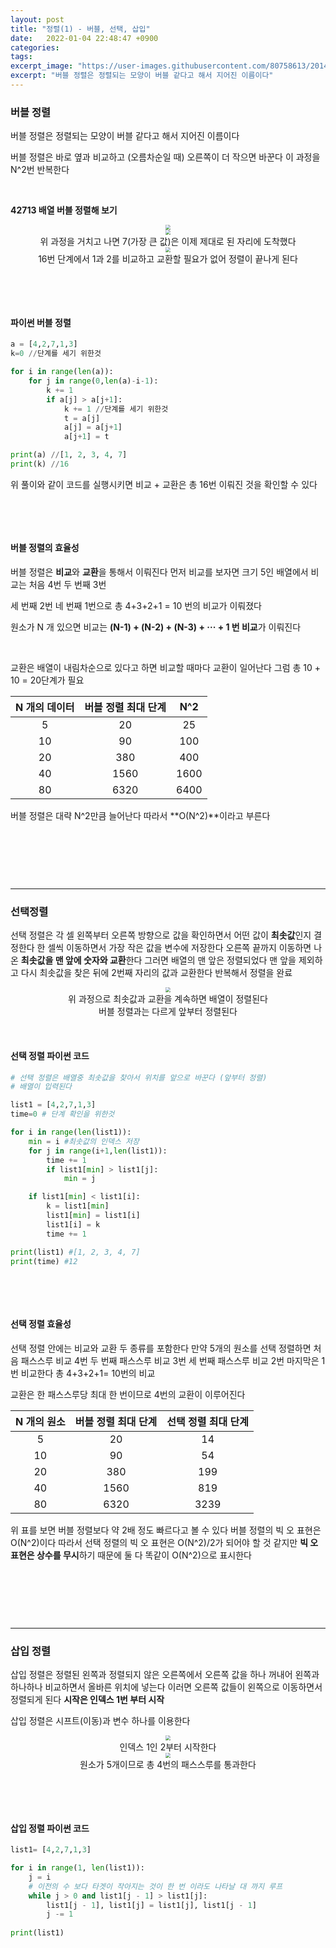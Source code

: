 ```yaml
---
layout: post
title: "정렬(1) - 버블, 선택, 삽입"
date:   2022-01-04 22:48:47 +0900
categories:
tags:
excerpt_image: "https://user-images.githubusercontent.com/80758613/201485522-2d5ca3e3-4cdf-459e-983a-45bb96e5011e.jpg"
excerpt: "버블 정렬은 정렬되는 모양이 버블 같다고 해서 지어진 이름이다"
---
```


### 버블 정렬

버블 정렬은 정렬되는 모양이 버블 같다고 해서 지어진 이름이다

버블 정렬은 바로 옆과 비교하고 (오름차순일 때) 오른쪽이 더 작으면 바꾼다 이 과정을 N^2번 반복한다

&nbsp;

**42713 배열 버블 정렬해 보기**

<center>
<img src="https://user-images.githubusercontent.com/80758613/201485522-2d5ca3e3-4cdf-459e-983a-45bb96e5011e.jpg" style="zoom:50%;">
</center>

<center>
<img src="https://user-images.githubusercontent.com/80758613/201485532-6903cc92-c6f9-47fa-a746-5f72f0c46ace.jpg" style="zoom:50%;">
</center>

<center>위 과정을 거치고 나면 7(가장 큰 값)은 이제 제대로 된 자리에 도착했다</center>

<center>
<img src="https://user-images.githubusercontent.com/80758613/201485586-881ce814-cf42-4e9d-ba4a-641adc005073.jpg" style="zoom:50%;">
</center>

<center>16번 단계에서 1과 2를 비교하고 교환할 필요가 없어 정렬이 끝나게 된다</center>

&nbsp;

&nbsp;

#### 파이썬 버블 정렬

``` python
a = [4,2,7,1,3]
k=0 //단계를 세기 위한것

for i in range(len(a)):
    for j in range(0,len(a)-i-1):
        k += 1
        if a[j] > a[j+1]:
            k += 1 //단계를 세기 위한것
            t = a[j]
            a[j] = a[j+1]
            a[j+1] = t

print(a) //[1, 2, 3, 4, 7]
print(k) //16
```

위 풀이와 같이 코드를 실행시키면 비교 + 교환은 총 16번 이뤄진 것을 확인할 수 있다

&nbsp;

&nbsp;

#### 버블 정렬의 효율성

버블 정렬은 **비교**와 **교환**을 통해서 이뤄진다 먼저 비교를 보자면 크기 5인 배열에서 비교는 처음 4번 두 번째 3번

세 번째 2번 네 번째 1번으로 총 4+3+2+1 = 10 번의 비교가 이뤄졌다

원소가 N 개 있으면 비교는 **(N-1) + (N-2) + (N-3) + ··· + 1 번 비교**가 이뤄진다

&nbsp;

교환은 배열이 내림차순으로 있다고 하면 비교할 때마다 교환이 일어난다 그럼 총 10 + 10 = 20단계가 필요

| N 개의 데이터 | 버블 정렬 최대 단계 | N^2  |
| :-----------: | :-----------------: | :--: |
|       5       |         20          |  25  |
|      10       |         90          | 100  |
|      20       |         380         | 400  |
|      40       |        1560         | 1600 |
|      80       |        6320         | 6400 |

버블 정렬은 대략 N^2만큼 늘어난다 따라서 **O(N^2)**이라고 부른다

&nbsp;

&nbsp;

&nbsp;

---

### 선택정렬

선택 정렬은 각 셀 왼쪽부터 오른쪽 방향으로 값을 확인하면서 어떤 값이 **최솟값**인지 결정한다 한 셀씩 이동하면서 가장 작은 값을 변수에 저장한다 오른쪽 끝까지 이동하면 나온 **최솟값을 맨 앞에 숫자와 교환**한다 그러면 배열의 맨 앞은 정렬되었다 맨 앞을 제외하고 다시 최솟값을 찾은 뒤에 2번째 자리의 값과 교환한다 반복해서 정렬을 완료

<center>
<img src="https://user-images.githubusercontent.com/80758613/201485760-7b8c2154-eab2-4bbf-81c7-39f16d3fe293.jpg" style="zoom:50%;">
</center>

<center>위 과정으로 최솟값과 교환을 계속하면 배열이 정렬된다 </center>

<center>버블 정렬과는 다르게 앞부터 정렬된다</center>

&nbsp;

#### 선택 정렬 파이썬 코드

``` python
# 선택 정렬은 배열중 최솟값을 찾아서 위치를 앞으로 바꾼다 (앞부터 정렬)
# 배열이 입력된다 

list1 = [4,2,7,1,3]
time=0 # 단계 확인을 위한것

for i in range(len(list1)):
    min = i #최솟값의 인덱스 저장
    for j in range(i+1,len(list1)):
        time += 1
        if list1[min] > list1[j]:
            min = j

    if list1[min] < list1[i]:
        k = list1[min]
        list1[min] = list1[i]
        list1[i] = k
        time += 1

print(list1) #[1, 2, 3, 4, 7]
print(time) #12
```

&nbsp;

&nbsp;

#### 선택 정렬 효율성

선택 정렬 안에는 비교와 교환 두 종류를 포함한다 만약 5개의 원소를 선택 정렬하면 처음 패스스루 비교 4번 두 번째 패스스루 비교 3번 세 번째 패스스루 비교 2번 마지막은 1번 비교한다 총 4+3+2+1= 10번의 비교

교환은 한 패스스루당 최대 한 번이므로 4번의 교환이 이루어진다

| N 개의 원소 | 버블 정렬 최대 단계 | 선택 정렬 최대 단계 |
| :---------: | :-----------------: | :-----------------: |
|      5      |         20          |         14          |
|     10      |         90          |         54          |
|     20      |         380         |         199         |
|     40      |        1560         |         819         |
|     80      |        6320         |        3239         |

위 표를 보면 버블 정렬보다 약 2배 정도 빠르다고 볼 수 있다 버블 정렬의 빅 오 표현은 O(N^2)이다 따라서 선택 정렬의 빅 오 표현은 O(N^2)/2가 되어야 할 것 같지만 **빅 오 표현은 상수를 무시**하기 때문에 둘 다 똑같이 O(N^2)으로 표시한다

&nbsp;

&nbsp;

&nbsp;

---

### 삽입 정렬

삽입 정렬은 정렬된 왼쪽과 정렬되지 않은 오른쪽에서 오른쪽 값을 하나 꺼내어 왼쪽과 하나하나 비교하면서 올바른 위치에 넣는다 이러면 오른쪽 값들이 왼쪽으로 이동하면서 정렬되게 된다 **시작은 인덱스 1번 부터 시작**

삽입 정렬은 시프트(이동)과 변수 하나를 이용한다

<center>
<img src="https://user-images.githubusercontent.com/80758613/201485903-ed6fa945-d139-495e-8e96-20437cacd6ca.jpg" style="zoom:50%;">
</center>

<center>인덱스 1인 2부터 시작한다</center>

<center>
<img src="https://user-images.githubusercontent.com/80758613/201485932-63523e5d-458d-4c39-97cb-383ba25bc52a.jpg" style="zoom:50%;">
</center>

<center>원소가 5개이므로 총 4번의 패스스루를 통과한다</center>

&nbsp;

&nbsp;

#### 삽입 정렬 파이썬 코드

```python
list1= [4,2,7,1,3]

for i in range(1, len(list1)):
    j = i
    # 이전의 수 보다 타겟이 작아지는 것이 한 번 이라도 나타날 대 까지 루프
    while j > 0 and list1[j - 1] > list1[j]:
        list1[j - 1], list1[j] = list1[j], list1[j - 1]
        j -= 1
      
print(list1)
```

